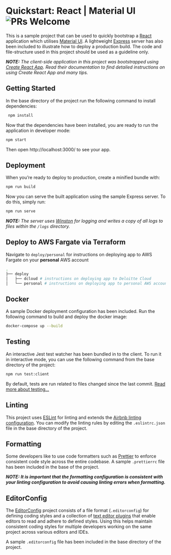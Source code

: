 # Quickstart: React | Material UI ![PRs Welcome](https://img.shields.io/badge/PRs-welcome-green.svg?style=flat-square)

This is a sample project that can be used to quickly bootstrap a [React](https://reactjs.org) application which utilises [Material UI](https://material-ui.com/). A lightweight [Express](https://expressjs.com/) server has also been included to illustrate how to deploy a production build. The code and file-structure used in this project should be used as a guideline only.

_**NOTE:** The client-side application in this project was bootstrapped using [Create React App](https://create-react-app.dev/). Read their documentation to find detailed instructions on using Create React App and many tips._

## Getting Started

In the base directory of the project run the following command to install dependencies:

```sh
 npm install
```

Now that the dependencies have been installed, you are ready to run the application in developer mode:

```sh
npm start
```

Then open http://localhost:3000/ to see your app.

## Deployment

When you’re ready to deploy to production, create a minified bundle with:

```sh
npm run build
```

Now you can serve the built application using the sample Express server. To do this, simply run:

```sh
npm run serve
```

_**NOTE:** The server uses [Winston](https://github.com/winstonjs/winston) for logging and writes a copy of all logs to files within the `/logs` directory._

## Deploy to AWS Fargate via Terraform

Navigate to `deploy/personal` for instructions on deploying app to AWS Fargate on your **personal** AWS account

```sh
.
├── deploy
│   ├── dcloud # instructions on deploying app to Deloitte Cloud
│   └── personal # instructions on deploying app to personal AWS account
```

## Docker

A sample Docker deployment configuration has been included. Run the following command to build and deploy the docker image:

```sh
docker-compose up --build
```

## Testing

An interactive Jest test watcher has been bundled in to the client. To run it in interactive mode, you can use the following command from the base directory of the project:

```sh
npm run test:client
```

By default, tests are run related to files changed since the last commit. [Read more about testing...](https://create-react-app.dev/docs/running-tests/)

## Linting

This project uses [ESLint](https://eslint.org/) for linting and extends the [Airbnb linting configuration](https://github.com/airbnb/javascript). You can modify the linting rules by editing the `.eslintrc.json` file in the base directory of the project.

## Formatting

Some developers like to use code formatters such as [Prettier](https://prettier.io/) to enforce consistent code style across the entire codebase. A sample `.prettierrc` file has been included in the base of the project.

_**NOTE: It is important that the formatting configuration is consistent with your linting configuration to avoid causing linting errors when formatting.**_

## EditorConfig

The [EditorConfig](https://editorconfig.org/) project consists of a file format (`.editorconfig`) for defining coding styles and a collection of [text editor plugins](https://editorconfig.org/#download) that enable editors to read and adhere to defined styles. Using this helps maintain consistent coding styles for multiple developers working on the same project across various editors and IDEs.

A sample `.editorconfig` file has been included in the base directory of the project.
